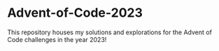 # Advent-of-Code-2023
This repository houses my solutions and explorations for the Advent of Code challenges in the year 2023!
